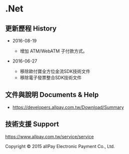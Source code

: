 # .Net

## 更新歷程 History

- 2016-08-19
	- 增加 ATM/WebATM 子付款方式。

- 2016-06-27
	- 移除歐付寶全方位金流SDK技術文件
	- 移除電子發票整合SDK技術文件

## 文件與說明 Documents & Help

- https://developers.allpay.com.tw/Download/Summary

## 技術支援 Support

https://www.allpay.com.tw/service/service

Copyright © 2015 allPay Electronic Payment Co., Ltd.